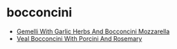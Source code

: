 # bocconcini

 * [Gemelli With Garlic Herbs And Bocconcini Mozzarella](index/g/gemelli-with-garlic-herbs-and-bocconcini-mozzarella-101774.json)
 * [Veal Bocconcini With Porcini And Rosemary](index/v/veal-bocconcini-with-porcini-and-rosemary-107812.json)
